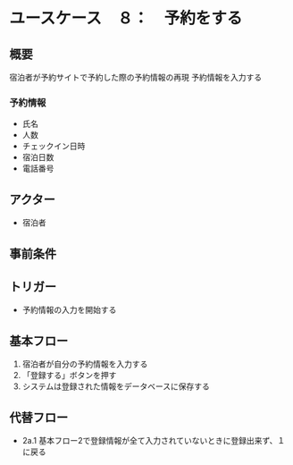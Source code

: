 # ユースケース　８：　予約をする

## 概要
宿泊者が予約サイトで予約した際の予約情報の再現
予約情報を入力する

### 予約情報
- 氏名
- 人数
- チェックイン日時
- 宿泊日数
- 電話番号


## アクター
- 宿泊者

## 事前条件

## トリガー
- 予約情報の入力を開始する

## 基本フロー
1. 宿泊者が自分の予約情報を入力する
2. 「登録する」ボタンを押す
3. システムは登録された情報をデータベースに保存する

## 代替フロー
- 2a.1 基本フロー2で登録情報が全て入力されていないときに登録出来ず、１に戻る
